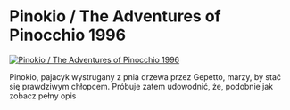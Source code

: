 Pinokio / The Adventures of Pinocchio 1996 
=============
[![Pinokio / The Adventures of Pinocchio 1996 ](http://vidos.pl/images/player.gif)](http://vidos.pl/pinokio-the-adventures-of-pinocchio-1996)

 Pinokio, pajacyk wystrugany z pnia drzewa przez Gepetto, marzy, by stać się prawdziwym chłopcem. Próbuje zatem udowodnić, że, podobnie jak zobacz pełny opis
